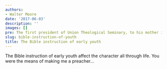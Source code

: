 ```yaml
---
authors:
- Walter Moore
date: '2017-06-03'
description: ''
images: []
pre: The first president of Union Theological Seminary, to his mother in 1882.
slug: bible-instruction-of-youth
title: The Bible instruction of early youth
---
```


The Bible instruction of early youth affect the character all through life. You were the means of making me a preacher...